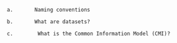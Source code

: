 
     a.       Naming conventions
     
     b.       What are datasets?
     
     c.        What is the Common Information Model (CMI)?
